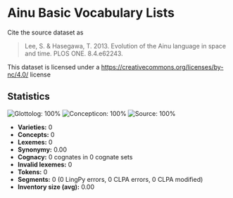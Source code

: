 # Ainu Basic Vocabulary Lists

Cite the source dataset as

> Lee, S. & Hasegawa, T. 2013. Evolution of the Ainu language in space and time. PLOS ONE. 8.4.e62243.

This dataset is licensed under a https://creativecommons.org/licenses/by-nc/4.0/ license

## Statistics
![Glottolog: 100%](https://img.shields.io/badge/Glottolog-100%25-brightgreen.svg "Glottolog: 100%") ![Concepticon: 100%](https://img.shields.io/badge/Concepticon-100%25-brightgreen.svg "Concepticon: 100%") ![Source: 100%](https://img.shields.io/badge/Source-100%25-brightgreen.svg "Source: 100%")

- **Varieties:** 0
- **Concepts:** 0
- **Lexemes:** 0
- **Synonymy:** 0.00
- **Cognacy:** 0 cognates in 0 cognate sets
- **Invalid lexemes:** 0
- **Tokens:** 0
- **Segments:** 0 (0 LingPy errors, 0 CLPA errors, 0 CLPA modified)
- **Inventory size (avg):** 0.00